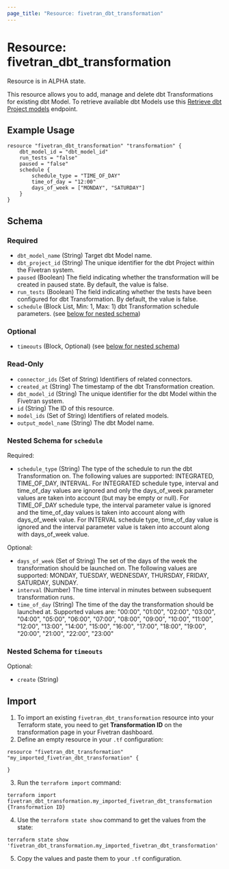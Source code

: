 ```yaml
---
page_title: "Resource: fivetran_dbt_transformation"
---
```


# Resource: fivetran_dbt_transformation

Resource is in ALPHA state.

This resource allows you to add, manage and delete dbt Transformations for existing dbt Model. 
To retrieve available dbt Models use this [Retrieve dbt Project models](https://fivetran.com/docs/rest-api/dbt-transformation-management#retrievedbtprojectmodels) endpoint.

## Example Usage

```hcl
resource "fivetran_dbt_transformation" "transformation" {
    dbt_model_id = "dbt_model_id"
    run_tests = "false"
    paused = "false"
    schedule {
        schedule_type = "TIME_OF_DAY"
        time_of_day = "12:00"
        days_of_week = ["MONDAY", "SATURDAY"]
    }
}
```

<!-- schema generated by tfplugindocs -->
## Schema

### Required

- `dbt_model_name` (String) Target dbt Model name.
- `dbt_project_id` (String) The unique identifier for the dbt Project within the Fivetran system.
- `paused` (Boolean) The field indicating whether the transformation will be created in paused state. By default, the value is false.
- `run_tests` (Boolean) The field indicating whether the tests have been configured for dbt Transformation. By default, the value is false.
- `schedule` (Block List, Min: 1, Max: 1) dbt Transformation schedule parameters. (see [below for nested schema](#nestedblock--schedule))

### Optional

- `timeouts` (Block, Optional) (see [below for nested schema](#nestedblock--timeouts))

### Read-Only

- `connector_ids` (Set of String) Identifiers of related connectors.
- `created_at` (String) The timestamp of the dbt Transformation creation.
- `dbt_model_id` (String) The unique identifier for the dbt Model within the Fivetran system.
- `id` (String) The ID of this resource.
- `model_ids` (Set of String) Identifiers of related models.
- `output_model_name` (String) The dbt Model name.

<a id="nestedblock--schedule"></a>
### Nested Schema for `schedule`

Required:

- `schedule_type` (String) The type of the schedule to run the dbt Transformation on. The following values are supported: INTEGRATED, TIME_OF_DAY, INTERVAL. For INTEGRATED schedule type, interval and time_of_day values are ignored and only the days_of_week parameter values are taken into account (but may be empty or null). For TIME_OF_DAY schedule type, the interval parameter value is ignored and the time_of_day values is taken into account along with days_of_week value. For INTERVAL schedule type, time_of_day value is ignored and the interval parameter value is taken into account along with days_of_week value.

Optional:

- `days_of_week` (Set of String) The set of the days of the week the transformation should be launched on. The following values are supported: MONDAY, TUESDAY, WEDNESDAY, THURSDAY, FRIDAY, SATURDAY, SUNDAY.
- `interval` (Number) The time interval in minutes between subsequent transformation runs.
- `time_of_day` (String) The time of the day the transformation should be launched at. Supported values are: "00:00", "01:00", "02:00", "03:00", "04:00", "05:00", "06:00", "07:00", "08:00", "09:00", "10:00", "11:00", "12:00", "13:00", "14:00", "15:00", "16:00", "17:00", "18:00", "19:00", "20:00", "21:00", "22:00", "23:00"


<a id="nestedblock--timeouts"></a>
### Nested Schema for `timeouts`

Optional:

- `create` (String)

## Import

1. To import an existing `fivetran_dbt_transformation` resource into your Terraform state, you need to get **Transformation ID** on the transformation page in your Fivetran dashboard.
2. Define an empty resource in your `.tf` configuration:

```hcl
resource "fivetran_dbt_transformation" "my_imported_fivetran_dbt_transformation" {

}
```

3. Run the `terraform import` command:

```
terraform import fivetran_dbt_transformation.my_imported_fivetran_dbt_transformation {Transformation ID}
```

4. Use the `terraform state show` command to get the values from the state:

```
terraform state show 'fivetran_dbt_transformation.my_imported_fivetran_dbt_transformation'
```

5. Copy the values and paste them to your `.tf` configuration.
